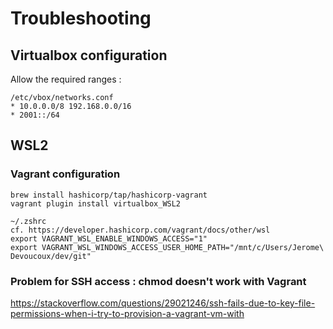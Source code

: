 # Troubleshooting


## Virtualbox configuration

Allow the required ranges :
```
/etc/vbox/networks.conf
* 10.0.0.0/8 192.168.0.0/16
* 2001::/64
```


## WSL2

### Vagrant configuration
```
brew install hashicorp/tap/hashicorp-vagrant
vagrant plugin install virtualbox_WSL2

~/.zshrc
cf. https://developer.hashicorp.com/vagrant/docs/other/wsl
export VAGRANT_WSL_ENABLE_WINDOWS_ACCESS="1"
export VAGRANT_WSL_WINDOWS_ACCESS_USER_HOME_PATH="/mnt/c/Users/Jerome\ Devoucoux/dev/git"
```

### Problem for SSH access : chmod doesn't work with Vagrant

https://stackoverflow.com/questions/29021246/ssh-fails-due-to-key-file-permissions-when-i-try-to-provision-a-vagrant-vm-with

